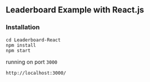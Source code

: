## Leaderboard Example with React.js

### **Installation**

```shell
cd Leaderboard-React
npm install
npm start
```

running on port <code>3000</code>

```shell
http://localhost:3000/
```
